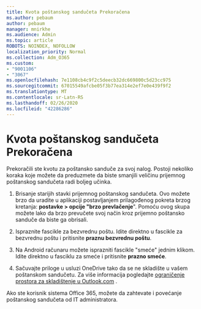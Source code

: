 ```yaml
---
title: Kvota poštanskog sandučeta Prekoračena
ms.author: pebaum
author: pebaum
manager: mnirkhe
ms.audience: Admin
ms.topic: article
ROBOTS: NOINDEX, NOFOLLOW
localization_priority: Normal
ms.collection: Adm_O365
ms.custom:
- "9001106"
- "3067"
ms.openlocfilehash: 7e1108cb4c9f2c5deecb32dc669800c5d23cc975
ms.sourcegitcommit: 67015549afcbe05f3b77ea314e2ef7e0e439f9f2
ms.translationtype: MT
ms.contentlocale: sr-Latn-RS
ms.lasthandoff: 02/26/2020
ms.locfileid: "42286286"
---
```

# <a name="mailbox-quota-exceeded"></a>Kvota poštanskog sandučeta Prekoračena

Prekoračili ste kvotu za poštansko sanduče za svoj nalog. Postoji nekoliko koraka koje možete da preduzmete da biste smanjili veličinu prijemnog poštanskog sandučeta radi boljeg učinka.

1. Brisanje starijih stavki prijemnog poštanskog sandučeta. Ovo možete brzo da uradite u aplikaciji postavljanjem prilagođenog pokreta brzog kretanja: **postavke > opcije "brzo prevlačenje**". Pomoću ovog skupa možete lako da brzo prevučete svoj način kroz prijemno poštansko sanduče da biste ga obrisali.

2. Ispraznite fascikle za bezvrednu poštu. Idite direktno u fascikle za bezvrednu poštu i pritisnite **praznu bezvrednu poštu**.

3. Na Android računaru možete isprazniti fascikle "smeće" jednim klikom. Idite direktno u fasciklu za smeće i pritisnite **prazno smeće**. 

4. Sačuvajte priloge u usluzi OneDrive tako da se ne skladište u vašem poštanskom sandučetu. Za više informacija pogledajte [ograničenje prostora za skladištenje u Outlook.com](https://support.office.com/article/storage-limits-in-outlook-com-7ac99134-69e5-4619-ac0b-2d313bba5e9e) . 

Ako ste korisnik sistema Office 365, možete da zahtevate i povećanje poštanskog sandučeta od IT administratora.